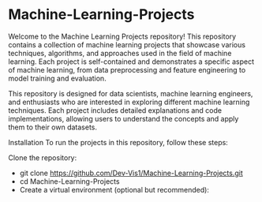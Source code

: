 # Machine-Learning-Projects

Welcome to the Machine Learning Projects repository! This repository contains a collection of machine learning projects that showcase various techniques, algorithms, and approaches used in the field of machine learning. Each project is self-contained and demonstrates a specific aspect of machine learning, from data preprocessing and feature engineering to model training and evaluation.

This repository is designed for data scientists, machine learning engineers, and enthusiasts who are interested in exploring different machine learning techniques. Each project includes detailed explanations and code implementations, allowing users to understand the concepts and apply them to their own datasets.

Installation
To run the projects in this repository, follow these steps:

Clone the repository:

- git clone https://github.com/Dev-Vis1/Machine-Learning-Projects.git
- cd Machine-Learning-Projects
- Create a virtual environment (optional but recommended):
